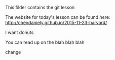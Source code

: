 This filder contains the git lesson

The website for today's lesson can be found here: http://chendaniely.github.io/2015-11-23-harvard/

I want donuts

You can read up on the blah blah blah

change
